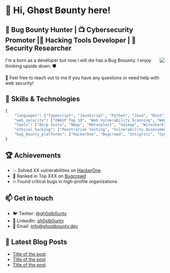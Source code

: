 # 👋 Hi, Ghøst Bøunty here!

## 🐛 Bug Bounty Hunter | 📺 Cybersecurity Promoter |🔨 Hacking Tools Developer | 🧪 Security Researcher 

<img align="right" src="https://github-readme-stats.vercel.app/api?username=yourusername&show_icons=true&theme=radical&count_private=true" />

I'm a born as a developer but now I will die has a Bug Boounty. I enjoy thinking upside down. 🛡️

📌 Feel free to reach out to me if you have any questions or need help with web security!

## 🚀 Skills & Technologies

```python
{
    "languages": ["Typescript", "JavaScript", "Python", "Java", "Rust"],
    "web_security": ["OWASP Top 10", "Web Vulnerability Scanning", "Web Exploitation"],
    "tools": ["Burp Suite", "Nmap", "Metasploit", "Sqlmap", "Wireshark"],
    "ethical_hacking": ["Penetration Testing", "Vulnerability Assessment", "Exploit Development"],
    "bug_bounty_platforms": ["HackerOne", "Bugcrowd", "Intigriti", "Synack", "YesWeHack"],
}
```

## 🏆 Achievements

- 💥 Solved XX vulnerabilities on [HackerOne](https://hackerone.com)
- 🏅 Ranked in Top XXX on [Bugcrowd](https://www.bugcrowd.com)
- 🔥 Found critical bugs in high-profile organizations

## 📫 Get in touch

- 🐦 Twitter: [@gh0stb0unty](https://twitter.com/gh0stb0unty)
- 💼 LinkedIn: [gh0stb0unty](https://www.linkedin.com/in/yourlinkedin/)
- 📧 Email: [info@ghostbounty.dev](mailto:info@ghostbounty.dev)

## 📖 Latest Blog Posts

<!-- BLOG-POST-LIST:START -->
- [Title of the post](https://ghostbounty.dev/post-1)
- [Title of the post](https://ghostbounty.dev/post-2)
- [Title of the post](https://ghostbounty.dev/post-3)
<!-- BLOG-POST-LIST:END -->

